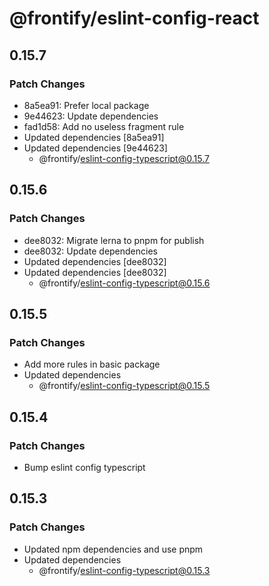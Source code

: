 # @frontify/eslint-config-react

## 0.15.7

### Patch Changes

-   8a5ea91: Prefer local package
-   9e44623: Update dependencies
-   fad1d58: Add no useless fragment rule
-   Updated dependencies [8a5ea91]
-   Updated dependencies [9e44623]
    -   @frontify/eslint-config-typescript@0.15.7

## 0.15.6

### Patch Changes

-   dee8032: Migrate lerna to pnpm for publish
-   dee8032: Update dependencies
-   Updated dependencies [dee8032]
-   Updated dependencies [dee8032]
    -   @frontify/eslint-config-typescript@0.15.6

## 0.15.5

### Patch Changes

-   Add more rules in basic package
-   Updated dependencies
    -   @frontify/eslint-config-typescript@0.15.5

## 0.15.4

### Patch Changes

-   Bump eslint config typescript

## 0.15.3

### Patch Changes

-   Updated npm dependencies and use pnpm
-   Updated dependencies
    -   @frontify/eslint-config-typescript@0.15.3
